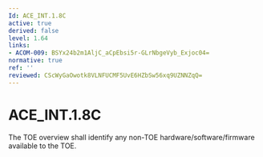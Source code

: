 ```yaml
---
Id: ACE_INT.1.8C
active: true
derived: false
level: 1.64
links:
- ACOM-009: BSYx24b2m1AljC_aCpEbsi5r-GLrNbgeVyb_Exjoc04=
normative: true
ref: ''
reviewed: CScWyGaOwotk8VLNFUCMF5UvE6HZbSw56xq9UZNNZqQ=
---
```


# ACE_INT.1.8C

The TOE overview shall identify any non-TOE hardware/software/firmware available to the TOE.